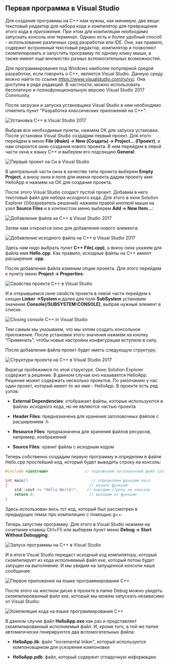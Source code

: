 ## Первая программа в Visual Studio

Для создания программы на C++ нам нужны, как минимум, две вещи: текстовый редактор для набора кода и компилятор для превращения этого кода в приложение. 
При этом для компиляции необходимо запускать консоль или терминал. Однако есть и более удобный способ - использование различных сред разработки или IDE. 
Они, как правило, содержит встроенный текстовый редактор, компилятор и позволяют скомпилировать и запустить программу по одному клику мыши, 
а также имеют еще множество разных вспомогательных возможностей.

Для программирования под Windows наиболее популярной средой разработки, если говорить о C++, является Visual Studio. Данную среду можно найти по ссылке 
https://www.visualstudio.com/ru/vs/. Она доступна в ряде редакций. В частности, 
можно использовать бесплатную и полнофункциональную версию Visual Studio 2017 Community.

После загрузки и запуска установщика Visual Studio в нем необходимо отметить пункт "Разработка классических приложений на C++":

![Установка С++ в Visual Studio 2017](https://metanit.com/cpp/tutorial/pics/vs1.png)

Выбрав все необходимые пункты, нажмем ОК для запуска установки. После установки Visual Studio создадим первый проект. Для этого перейдем в меню 
**File (Файл) -> New (Создать) -> Project... (Проект)**, и нам откроется окно создания нового проекта. В нем перейдем в левой части окна к 
языку С++ и выберем его подсекцию **General**:

![Первый проект на Си в Visual Studio](https://metanit.com/cpp/tutorial/pics/vs2.png)

В центральной части окна в качестве типа проекта выберем **Empty Project**, а внизу окна в поле для имени проекта дадим проекту имя HelloApp и нажмем на ОК для создания проекта.

После этого Visual Studio создаст пустой проект. Добавим в него текстовый файл для набора исходного кода. Для этого в окне Solution Explorer (Обозреватель решений) 
нажмем правой кнопкой мыши на узел **Source Files** и в контекстом меню выберем **Add -> New Item...**:

![Добавление файла на С++ в Visual Studio 2017](https://metanit.com/cpp/tutorial/pics/vs5.png)

Затем нам откроется окно для добавления нового элемента:

![Добавление исходного файла на C++ в Visual Studio 2017](https://metanit.com/cpp/tutorial/pics/vs6.png)

Здесь нам надо выбрать пункт **C++ File(.cpp)**, а внизу окна укажем для файла имя **Hello.cpp**. Как правило, 
исходные файлы на C++ имеют расширение **.сpp**.

После добавления файла изменим опции проекта. Для этого перейдем к пункту меню **Project -> Properties**:

![Свойства проекта С++ в Visual Studio](https://metanit.com/cpp/tutorial/pics/vs3.png)

И в открывшемся окне свойств проекта в левой части перейдем к секции **Linker ->System** и далее для 
поля **SubSystem** установим значение **Console(/SUBSYSTEM:CONSOLE)**, выбрав нужный элемент в списке:

![Closing console C++ in Visual Studio](https://metanit.com/cpp/tutorial/pics/vs4.png)

Тем самым мы указываем, что мы хотим создать консольное приложение. После установки этого значения нажмем на кнопку "Применить", чтобы новые настройки конфигурации вступили в силу.

После добавления файла проект будет иметь следующую структуру:

![Структура проекта на C++ в Visual Studio 2017](https://metanit.com/cpp/tutorial/pics/vs7.png)

Вкратце пробежимся по этой структуре. Окно Solution Explorer содержит в решение. В данном случае оно называется HelloApp. Решение может содержать 
несколько проектов. По умолчанию у нас один проект, который имеет то же имя - HelloApp. В проекте есть ряд узлов:

- **External Dependencies**: отображает файлы, которые используются в файлах исходного кода, но не являются частью проекта

- **Header Files**: предназначена для хранения заголовочных файлов с расширением .h

- **Resource Files**: предназначена для хранения файлов ресурсов, например, изображений

- **Source Files**: хранит файлы с исходным кодом

Теперь собственно создадим первую программу и определим в файле Hello.cpp простейший код, который будет выводить строку на консоль:

```c
#include <iostream>                // подключаем заголовочный файл iostream

int main()                            // определяем функцию main
{                                    // начало функции
    std::cout << "Hello World!";    // выводим строку на консоль
    return 0;                        // выходим из функции
}
```

Здесь использован весь тот код, который был рассмотрен в предыдущих темах про компиляцию с помощью g++.

Теперь запустим программу. Для этого в Visual Studio нажмем на сочетание клавиш Ctrl+F5 или выберем пункт меню **Debug -> Start Without Debugging**:

![Запуск программы на C++ в Visual Studio](https://metanit.com/cpp/tutorial/pics/vs8.png)

И в итоге Visual Studio передаст исходный код компилятору, который скомпилирует из кода исполняемый файл exe, который потом будет запущен на выполнение. 
И мы увидим на запущенной консоли наше сообщение:

![Первое приложение на языке программирования C++](https://metanit.com/cpp/tutorial/pics/vs10.png)

После этого на жестком диске в проекте в папке Debug можно увидеть скомпилированный файл exe, который мы можем запускать независимо от Visual Studio:

![Компиляция кода на языке программирования C++](https://metanit.com/cpp/tutorial/pics/vs11.png)

В данном случае файл **HelloApp.exe** как раз и представляет скомпилированный исполняемый файл. 
И, кроме того, в той же папке автоматически генерируются два вспомогательных файла:

- **HelloApp.ilk**: файл "incremental linker", который используется компоновщиком для ускорения компоновки

- **HelloApp.pdb**: файл, который содержит отладочную информацию


